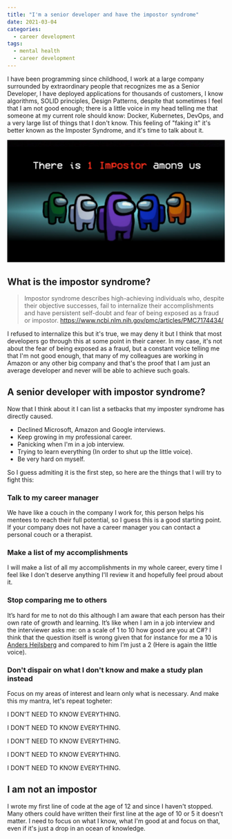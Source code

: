 ```yaml
---
title: "I'm a senior developer and have the impostor syndrome"
date: 2021-03-04
categories:
  - career development
tags:
  - mental health
  - career development
---
```



I have been programming since childhood, I work at a large company surrounded by extraordinary people that recognizes me as a Senior Developer, I have deployed applications for thousands of customers, I know algorithms, SOLID principles, Design Patterns, despite that sometimes I feel that I am not good enough; there is a little voice in my head telling me that someone at my current role should know: Docker, Kubernetes, DevOps, and a very large list of things that I don't know. This feeling of "faking it" it's better known as the Imposter Syndrome, and it's time to talk about it.

![Among Us](/assets/images/impostor.png)

## What is the impostor syndrome?

> Impostor syndrome describes high-achieving individuals who, despite their objective successes, fail to internalize their accomplishments and have persistent self-doubt and fear of being exposed as a fraud or impostor.
> https://www.ncbi.nlm.nih.gov/pmc/articles/PMC7174434/

I refused to internalize this but it's true, we may deny it but I think that most developers go through this at some point in their career.
In my case, it's not about the fear of being exposed as a fraud, but a constant voice telling me that I'm not good enough, that many of my colleagues are working in Amazon or any other big company and that's the proof that I am just an average developer and never will be able to achieve such goals.

## A senior developer with impostor syndrome?
Now that I think about it I can list a setbacks that my imposter syndrome has directly caused.

 - Declined Microsoft, Amazon and Google interviews.
 - Keep growing in my professional career.
 - Panicking when I'm in a job interview.
 - Trying to learn everything (In order to shut up the little voice).
 - Be very hard on myself.

So I guess admiting it is the first step, so here are the things that I will try to fight this:

### Talk to my career manager
We have like a couch in the company I work for, this person helps his mentees to reach their full potential, so I guess this is a good starting point. If your company does not have a career manager you can contact a personal couch or a therapist.

### Make a list of my accomplishments
I will make a list of all my accomplishments in my whole career, every time I feel like I don't deserve anything I'll review it and hopefully feel proud about it.

### Stop comparing me to others
It’s hard for me to not do this although I am aware that each person has their own rate of growth and learning. It’s like when I am in a job interview and the interviewer asks me: on a scale of 1 to 10 how good are you at C#? I think that the question itself is wrong given that for instance for me a 10 is [Anders Hejlsberg](https://en.wikipedia.org/wiki/Anders_Hejlsberg) and compared to him I’m just a 2 (Here is again the little voice).

### Don't dispair on what I don't know and make a study plan instead
Focus on my areas of interest and learn only what is necessary. And make this my mantra, let's repeat togheter:

I DON'T NEED TO KNOW EVERYTHING.

I DON'T NEED TO KNOW EVERYTHING.

I DON'T NEED TO KNOW EVERYTHING.

I DON'T NEED TO KNOW EVERYTHING.

I DON'T NEED TO KNOW EVERYTHING.

## I am not an impostor
I wrote my first line of code at the age of 12 and since I haven't stopped. Many others could have written their first line at the age of 10 or 5 it doesn't matter. I need to focus on what I know, what I'm good at and focus on that, even if it's just a drop in an ocean of knowledge.
